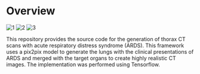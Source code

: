 # Overview

![1](https://github.com/lsl-88/Thorax-CT-GAN-Generator/blob/master/images/sample_1.png)
![2](https://github.com/lsl-88/Thorax-CT-GAN-Generator/blob/master/images/sample_2.png)
![3](https://github.com/lsl-88/Thorax-CT-GAN-Generator/blob/master/images/sample_3.png)

This repository provides the source code for the generation of thorax CT scans with acute respiratory distress syndrome (ARDS). This framework uses a pix2pix model to generate the lungs with the clinical presentations of ARDS and merged with the target organs to create highly realistic CT images. The implementation was performed using Tensorflow.
